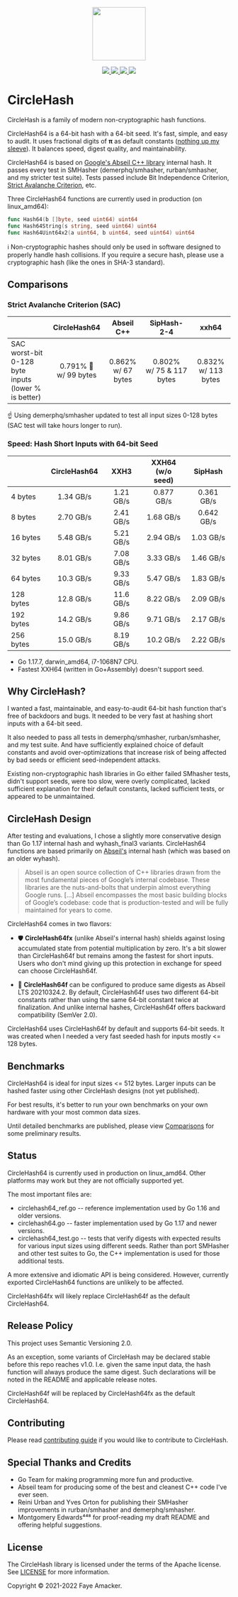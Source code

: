 <p align="center">
  <img height="120" src="https://user-images.githubusercontent.com/33205765/158502446-f96d007e-2b58-46af-88a0-895a475af958.png" />
<p/>

<p align="center">
  <a href="https://github.com/fxamacker/circlehash/actions?query=workflow%3ACI">
    <img src="https://github.com/fxamacker/circlehash/workflows/CI/badge.svg" />
  </a>
  <a href="https://github.com/fxamacker/circlehash/actions?query=workflow%3Alinters">
    <img src="https://github.com/fxamacker/circlehash/workflows/linters/badge.svg" />
  </a> 
  <a href="https://github.com/fxamacker/circlehash/actions/workflows/codeql-analysis.yml">
    <img src="https://github.com/fxamacker/circlehash/actions/workflows/codeql-analysis.yml/badge.svg" />
  </a>
  <a href="https://github.com/fxamacker/circlehash/actions?query=workflow%3A%22cover+100%25%22">
    <img src="https://github.com/fxamacker/circlehash/workflows/cover%20100%25/badge.svg" />
  </a>
</p>

# CircleHash

CircleHash is a family of modern non-cryptographic hash functions.

CircleHash64 is a 64-bit hash with a 64-bit seed.  It's fast, simple, and easy to audit.  It uses fractional digits of **π** as default constants ([nothing up my sleeve](https://en.wikipedia.org/wiki/Nothing-up-my-sleeve_number)).  It balances speed, digest quality, and maintainability.

CircleHash64 is based on [Google's Abseil C++ library](https://abseil.io/about/) internal hash.  It passes every test in SMHasher (demerphq/smhasher, rurban/smhasher, and my stricter test suite).  Tests passed include  Bit Independence Criterion, [Strict Avalanche Criterion](https://en.wikipedia.org/wiki/Avalanche_effect#Strict_avalanche_criterion), etc.

Three CircleHash64 functions are currently used in production (on linux_amd64):

```Go
func Hash64(b []byte, seed uint64) uint64
func Hash64String(s string, seed uint64) uint64
func Hash64Uint64x2(a uint64, b uint64, seed uint64) uint64 
```

ℹ️ Non-cryptographic hashes should only be used in software designed to properly handle hash collisions.  If you require a secure hash, please use a cryptographic hash (like the ones in SHA-3 standard).

## Comparisons

### Strict Avalanche Criterion (SAC)

|                | CircleHash64 | Abseil C++ | SipHash-2-4 | xxh64 |
| :---           | :---:         | :---:  | :---: | :---: |
| SAC worst-bit <br/> 0-128 byte inputs <br/> (lower % is better) | 0.791% 🥇 <br/> w/ 99 bytes | 0.862% <br/> w/ 67 bytes | 0.802% <br/> w/ 75 & 117 bytes | 0.832% <br/> w/ 113 bytes |

☝️ Using demerphq/smhasher updated to test all input sizes 0-128 bytes (SAC test will take hours longer to run).

### Speed: Hash Short Inputs with 64-bit Seed
|              | CircleHash64 | XXH3 | XXH64 <br/>(w/o seed) | SipHash |
|:-------------|:---:|:---:|:---:|:---:|
| 4 bytes | 1.34 GB/s | 1.21 GB/s| 0.877 GB/s | 0.361 GB/s |
| 8 bytes | 2.70 GB/s | 2.41 GB/s | 1.68 GB/s | 0.642 GB/s |
| 16 bytes | 5.48 GB/s | 5.21 GB/s | 2.94 GB/s | 1.03 GB/s |
| 32 bytes | 8.01 GB/s | 7.08 GB/s | 3.33 GB/s | 1.46 GB/s |
| 64 bytes | 10.3 GB/s | 9.33 GB/s | 5.47 GB/s | 1.83 GB/s |
| 128 bytes | 12.8 GB/s | 11.6 GB/s | 8.22 GB/s | 2.09 GB/s |
| 192 bytes | 14.2 GB/s | 9.86 GB/s | 9.71 GB/s | 2.17 GB/s |
| 256 bytes | 15.0 GB/s | 8.19 GB/s | 10.2 GB/s | 2.22 GB/s |

- Go 1.17.7, darwin_amd64, i7-1068N7 CPU.
- Fastest XXH64 (written in Go+Assembly) doesn't support seed.

## Why CircleHash?

I wanted a fast, maintainable, and easy-to-audit 64-bit hash function that's free of backdoors and bugs.  It needed to be very fast at hashing short inputs with a  64-bit seed.

It also needed to pass all tests in demerphq/smhasher, rurban/smhasher, and my test suite.  And have sufficiently explained choice of default constants and avoid over-optimizations that increase risk of being affected by bad seeds or efficient seed-independent attacks.

Existing non-cryptographic hash libraries in Go either failed SMhasher tests, didn't support seeds, were too slow, were overly complicated, lacked sufficient explanation for their default constants, lacked sufficient tests, or appeared to be unmaintained.

## CircleHash Design

After testing and evaluations, I chose a slightly more conservative design than Go 1.17 internal hash and wyhash_final3 variants.  CircleHash64 functions are based primarily on [Abseil's](https://abseil.io/about/) internal hash (which was based on an older wyhash).

> Abseil is an open source collection of C++ libraries drawn from the most fundamental pieces of Google’s internal codebase. These libraries are the nuts-and-bolts that underpin almost everything Google runs. [...] Abseil encompasses the most basic building blocks of Google’s codebase: code that is production-tested and will be fully maintained for years to come.

CircleHash64 comes in two flavors:

- 🛡️ **CircleHash64fx** (unlike Abseil's internal hash) shields against losing accumulated state from potential multiplication by zero. It's a bit slower than CircleHash64f but remains among the fastest for short inputs. Users who don't mind giving up this protection in exchange for speed can choose CircleHash64f.

- 🚀 **CircleHash64f** can be configured to produce same digests as Abseil LTS 20210324.2.  By default, CircleHash64f uses two different 64-bit constants rather than using the same 64-bit constant twice at finalization.  And unlike internal hashes, CircleHash64f offers backward compatibility (SemVer 2.0).

CircleHash64 uses CircleHash64f by default and supports 64-bit seeds.  It was created when I needed a very fast seeded hash for inputs mostly <= 128 bytes.

## Benchmarks

CircleHash64 is ideal for input sizes <= 512 bytes.  Larger inputs can be hashed faster using other CircleHash designs (not yet published).

For best results, it's better to run your own benchmarks on your own hardware with your most common data sizes.

Until detailed benchmarks are published, please view [Comparisons](README.md#Comparisons) for some preliminary results.

## Status

CircleHash64 is currently used in production on linux_amd64.  Other platforms may work but they are not officially supported yet.

The most important files are:

- circlehash64_ref.go -- reference implementation used by Go 1.16 and older versions.
- circlehash64.go -- faster implementation used by Go 1.17 and newer versions.
- circlehash64_test.go -- tests that verify digests with expected results for various input sizes using different seeds.  Rather than port SMHasher and other test suites to Go, the C++ implementation is used for those additional tests.

A more extensive and idiomatic API is being considered.  However, currently exported CircleHash64 functions are unlikely to be affected.

CircleHash64fx will likely replace CircleHash64f as the default CircleHash64.

## Release Policy

This project uses Semantic Versioning 2.0.  

As an exception, some variants of CircleHash may be declared stable before this repo reaches v1.0.  I.e. given the same input data, the hash function will always produce the same digest.  Such declarations will be noted in the README and applicable release notes.

CircleHash64f will be replaced by CircleHash64fx as the default CircleHash64.

## Contributing

Please read [contributing guide](CONTRIBUTING.md) if you would like to contribute to CircleHash.

## Special Thanks and Credits
  - Go Team for making programming more fun and productive.
  - Abseil team for producing some of the best and cleanest C++ code I've ever seen.
  - Reini Urban and Yves Orton for publishing their SMHasher improvements in rurban/smhasher and demerphq/smhasher.
  - Montgomery Edwards⁴⁴⁸ for proof-reading my draft README and offering helpful suggestions.

## License

The CircleHash library is licensed under the terms of the Apache license. See [LICENSE](LICENSE) for more information.

Copyright © 2021-2022 Faye Amacker.
